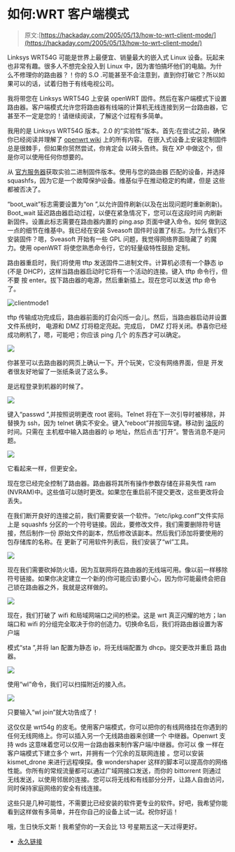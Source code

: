 # 如何:WRT 客户端模式

> 原文:[https://hackaday.com/2005/05/13/how-to-wrt-client-mode/](https://hackaday.com/2005/05/13/how-to-wrt-client-mode/)

Linksys WRT54G 可能是世界上最便宜、销量最大的嵌入式 Linux 设备。玩起来也非常有趣。很多人不想完全投入到 Linux 中，因为害怕搞坏他们的电脑。为什么不修理你的路由器？！你的 S.O .可能甚至不会注意到，直到你打破它？所以如果可以的话，试着归咎于有线电视公司。

我将带您在 Linksys WRT54G 上安装 openWRT 固件。然后在客户端模式下设置路由器。客户端模式允许您将路由器有线端的计算机无线连接到另一台路由器，它甚至不一定是您的！请继续阅读，了解这个过程有多简单。

我用的是 Linksys WRT54G 版本。2.0 的“实验性”版本。首先:在尝试之前，确保你已经阅读并理解了 [openwrt wiki](http://openwrt.org/OpenWrtDocs) 上的所有内容。
在嵌入式设备上安装定制固件总是很棘手，但如果你贸然尝试，你肯定会
以砖头告终。我在 XP 中做这个，但是你可以使用任何你想要的。

从
[官方服务器](http://openwrt.org/downloads/experimental/bin/)获取实验二进制固件版本。使用与您的路由器
匹配的设备，并选择 squashfs，因为它是一个故障保护设备。维基似乎在推动稳定的构建，但是
这些都被否决了。

“boot_wait”标志需要设置为“on ”,以允许固件刷新(以及在出现问题时重新刷新)。Boot_wait 延迟路由器启动过程，以便在紧急情况下，您可以在这段时间
内刷新新固件。设置此标志需要在路由器内置的 ping.asp 页面中键入命令。如何
做到这一点的细节在维基中。我已经在安装 Sveasoft 固件时设置了标志。为什么我们不
安装固件？嗯，Sveasoft 开始有一些 GPL 问题，我觉得网络界面隐藏了
的魔力。使用 openWRT 将使您熟悉命令行，它的轻量级特性鼓励
定制。

路由器重启时，我们将使用 tftp 发送固件二进制文件。计算机必须有一个静态 ip
(不是 DHCP)，这样当路由器启动时它将有一个活动的连接。键入 tftp 命令行，但不要
按 enter。拔下路由器的电源，然后重新插上。现在您可以发送 tftp 命令了。

![clientmode1](../Images/428c15499b2cc78606dd4fb22b96f10d.png)

tftp 传输成功完成后，路由器前面的灯会闪烁一会儿。然后，当路由器启动并设置文件系统时，
电源和 DMZ 灯将稳定亮起。完成后，
DMZ 灯将关闭。恭喜你已经成功刷机了，嗯，可能吧；你应该 ping 几个
的东西才可以确定。

![](../Images/b2948b17ac2e4430b55703511f8a946f.png)

你甚至可以去路由器的网页上确认一下。开个玩笑，它没有网络界面，但是
开发者很友好地留了一张纸条说了这么多。

是远程登录到机器的时候了。

![](../Images/b38b1592c2a69d5ba27658414f78347d.png)

键入“passwd ”,并按照说明更改 root 密码。Telnet 将在下一次引导时被移除，并替换为 ssh，因为 telnet 确实不安全。键入“reboot”并按回车键。移动到
[油灰](http://www.chiark.greenend.org.uk/%7Esgtatham/putty/)的时间。只需在
主机框中输入路由器的 ip 地址，然后点击“打开”。警告消息不是问题。

![](../Images/6c2668fde64a22e3b790dfc2fc3e91b5.png)

它看起来一样，但更安全。

现在您已经完全控制了路由器。路由器将其所有操作参数存储在非易失性 ram
(NVRAM)中。这些值可以随时更改。如果您在重启前不提交更改，这些更改将会丢失。

在我们断开良好的连接之前，我们需要安装一个软件。“/etc/ipkg.conf”文件实际上是 squashfs 分区的一个符号链接。因此，要修改文件，我们需要删除符号链接，然后制作一份
原始文件的副本，然后修改该副本。然后我们添加将要使用的包存储库的名称。在
更新了可用软件列表后，我们安装了“wl”工具。

![](../Images/ae120aad206ac3f1669f1092ca71ad2f.png)

现在我们需要砍掉防火墙，因为互联网将在路由器的无线端可用。像以前一样移除
符号链接。如果你决定建立一个新的(你可能应该)要小心，因为你可能最终会把自己锁在路由器之外，我就是这样做的。

![](../Images/d57586d5688c227a7b6782c611f4ae91.png)

现在，我们打破了 wifi 和局域网端口之间的桥梁。这是 wrt 真正闪耀的地方；lan
端口和 wifi 的分组完全取决于你的创造力。切换命名后，我们将路由器设置为客户端

模式“sta ”,并将 lan 配置为静态 ip，将无线端配置为 dhcp。提交更改并重启
路由器。

![](../Images/a3bbe051708f2799a1ded0cc311e65c4.png)

使用“wl”命令，我们可以扫描附近的接入点。

![](../Images/7560ab9df00cbc401e7f4f8d7982ce75.png)

只要输入“wl join”就大功告成了！

这仅仅是 wrt54g 的皮毛。使用客户端模式，你可以把你的有线网络挂在你遇到的任何无线网络上。你可以插入另一个无线路由器来创建一个
中继器。Openwrt 支持 wds 这意味着您可以仅用一台路由器来制作客户端/中继器。你可以
像
一样在客户端模式下建立多个 wrt，并拥有一个冗余的互联网连接
。您可以安装 kismet_drone 来进行远程嗅探。像 wondershaper 这样的脚本可以提高你的网络性能。你所有的常规流量都可以通过广域网接口发送，而你的 bittorrent 则通过
无线发送，以使用邻居的连接。您可以将无线和有线部分分开，让路人自由访问，同时保持家庭网络的安全有线连接。

这些只是几种可能性，不需要比已经安装的软件更专业的软件。好吧，我希望你能看到这样做有多简单，并在你自己的设备上试一试。祝你好运！

哦，生日快乐文斯！我希望你的一天会比 13 号星期五这一天过得更好。

*   [永久链接](http://openwrt.org/FrontPage)